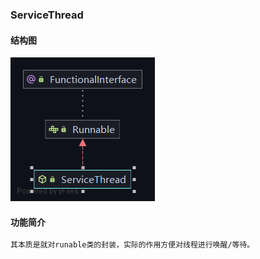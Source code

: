 ### ServiceThread
#### 结构图

![ServiceThread](./ServiceThread.png)

#### 功能简介

```tex
其本质是就对runable类的封装，实际的作用方便对线程进行唤醒/等待。
```

